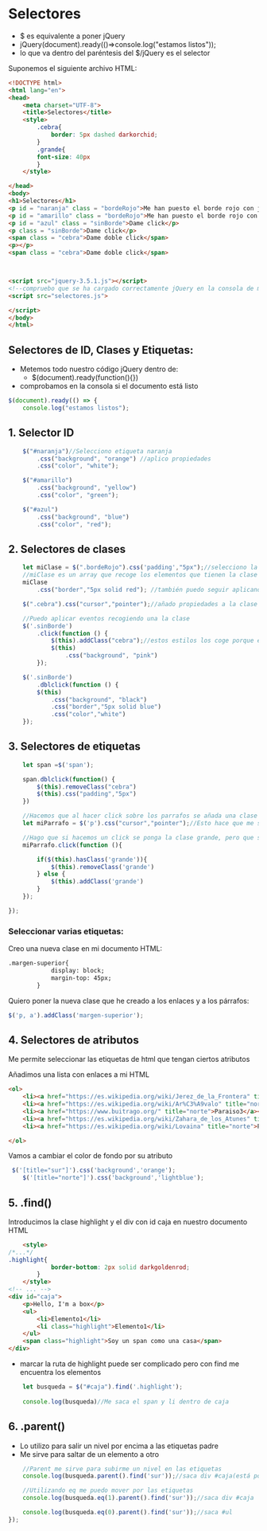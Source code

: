 # Selectores

* $ es equivalente a poner jQuery
* jQuery(document).ready(()=>console.log("estamos listos"));
* lo que va dentro del paréntesis del $/jQuery es el selector

Suponemos el siguiente archivo HTML:
```html
<!DOCTYPE html>
<html lang="en">
<head>
    <meta charset="UTF-8">
    <title>Selectores</title>
    <style>
        .cebra{
            border: 5px dashed darkorchid;
        }
        .grande{
        font-size: 40px
        }
    </style>

</head>
<body>
<h1>Selectores</h1>
<p id = "naranja" class = "bordeRojo">Me han puesto el borde rojo con jQuery</p>
<p id = "amarillo" class = "bordeRojo">Me han puesto el borde rojo con jQuery</p>
<p id = "azul" class = "sinBorde">Dame click</p>
<p class = "sinBorde">Dame click</p>
<span class = "cebra">Dame doble click</span>
<p></p>
<span class = "cebra">Dame doble click</span>



<script src="jquery-3.5.1.js"></script>
<!--compruebo que se ha cargado correctamente jQuery en la consola de mi navegador con el siguiente script-->
<script src="selectores.js">

</script>
</body>
</html>
```

## Selectores de ID, Clases y Etiquetas:

* Metemos todo nuestro código jQuery dentro de: 
    * $(document).ready(function(){})
* comprobamos en la consola si el documento está listo
```jsx
$(document).ready(() => {
    console.log("estamos listos");
```

## 1. Selector ID

```jsx
    $("#naranja")//Selecciono etiqueta naranja
        .css("background", "orange") //aplico propiedades
        .css("color", "white");

    $("#amarillo")
        .css("background", "yellow")
        .css("color", "green");

    $("#azul")
        .css("background", "blue")
        .css("color", "red");
```
## 2. Selectores de clases

```jsx
    let miClase = $(".bordeRojo").css('padding',"5px");//selecciono la clase .bordeRojo y le aplico los estilos
    //miClase es un array que recoge los elementos que tienen la clase cebra y le añado unos estilos
    miClase
        .css("border","5px solid red"); //también puedo seguir aplicando estilos así

    $(".cebra").css("cursor","pointer");//añado propiedades a la clase cebra

    //Puedo aplicar eventos recogiendo una la clase
    $('.sinBorde')
        .click(function () {
            $(this).addClass("cebra");//estos estilos los coge porque están cargados en el index
            $(this)
                .css("background", "pink")
        });

    $('.sinBorde')
        .dblclick(function () {
        $(this)
            .css("background", "black")
            .css("border","5px solid blue")
            .css("color","white")
    });
```
## 3. Selectores de etiquetas
```jsx
    let span =$('span');

    span.dblclick(function() {
        $(this).removeClass("cebra")
        $(this).css("padding","5px")
    })

    //Hacemos que al hacer click sobre los parrafos se añada una clase que me los haga grandes
    let miParrafo = $('p').css("cursor","pointer");//Esto hace que me salga la mano cuándo me pongo encima

    //Hago que si hacemos un click se ponga la clase grande, pero que si ya la tiene la borre
    miParrafo.click(function (){

        if($(this).hasClass('grande')){
            $(this).removeClass('grande')
        } else {
            $(this).addClass('grande')
        }
    });

});
```


### Seleccionar varias etiquetas:
Creo una nueva clase en mi documento HTML:

```html
.margen-superior{
            display: block;
            margin-top: 45px;
        }
```

Quiero poner la nueva clase que he creado a los enlaces y a los párrafos:

```jsx
$('p, a').addClass('margen-superior');
```
## 4. Selectores de atributos

Me permite seleccionar las etiquetas de html que tengan ciertos atributos

Añadimos una lista con enlaces a mi HTML
```html
<ol>
    <li><a href="https://es.wikipedia.org/wiki/Jerez_de_la_Frontera" title="sur">Paraiso1</a></li>
    <li><a href="https://es.wikipedia.org/wiki/Ar%C3%A9valo" title="norte">Paraiso2</a></li>
    <li><a href="https://www.buitrago.org/" title="norte">Paraiso3</a></li>
    <li><a href="https://es.wikipedia.org/wiki/Zahara_de_los_Atunes" title="sur">Paraiso4</a></li>
    <li><a href="https://es.wikipedia.org/wiki/Lovaina" title="norte">Paraiso5</a></li>

</ol>
```
Vamos a cambiar el color de fondo por su atributo

```jsx
 $('[title="sur"]').css('background','orange');
    $('[title="norte"]').css('background','lightblue');
```

## 5. .find()
Introducimos la clase highlight y el div con id caja en nuestro documento HTML

```html
    <style>
/*...*/
.highlight{
            border-bottom: 2px solid darkgoldenrod;
        }
    </style>
<!-- ... -->
<div id="caja">
    <p>Hello, I'm a box</p>
    <ul>
        <li>Elemento1</li>
        <li class="highlight">Elemento1</li>
    </ul>
    <span class="highlight">Soy un span como una casa</span>
</div>

```

* marcar la ruta de highlight puede ser complicado pero con find me encuentra los elementos
```jsx
    let busqueda = $("#caja").find('.highlight');
    
    console.log(busqueda)//Me saca el span y li dentro de caja
```


## 6. .parent()

* Lo utilizo para salir un nivel por encima a las etiquetas padre
* Me sirve para saltar de un elemento a otro


```jsx
    //Parent me sirve para subirme un nivel en las etiquetas
    console.log(busqueda.parent().find('sur'));//saca div #caja(está por encima de span) y ul(está por encima de li)

    //Utilizando eq me puedo mover por las etiquetas
    console.log(busqueda.eq(1).parent().find('sur'));//saca div #caja

    console.log(busqueda.eq(0).parent().find('sur'));//saca #ul
});
```